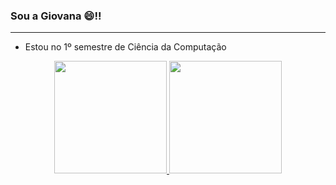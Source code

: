 ### Sou a Giovana 😄!!
_______________________________________________________________________________________________________________________________________________________________
- Estou no 1º semestre de Ciência da Computação


<div align="center">
  <a href="https://github.com/giamorim21" >
  <img height="180em" src="https://github-readme-stats.vercel.app/api?username=giamorim21&show_icons=true&count_private=false&include_all_commits=true&theme=dracula"/>
  <img height="180em" src="https://github-readme-stats.vercel.app/api/top-langs/?username=giamorim21&count_private=false&layout=compact&langs_count=7&theme=dracula"/>
</div>

